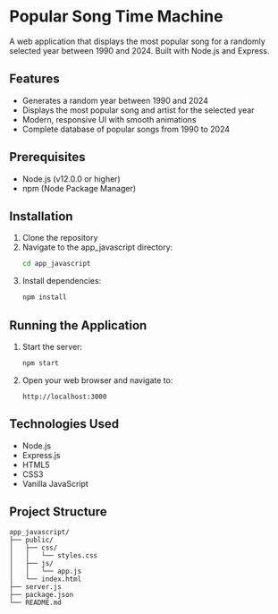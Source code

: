 # Popular Song Time Machine

A web application that displays the most popular song for a randomly selected year between 1990 and 2024. Built with Node.js and Express.

## Features

- Generates a random year between 1990 and 2024
- Displays the most popular song and artist for the selected year
- Modern, responsive UI with smooth animations
- Complete database of popular songs from 1990 to 2024

## Prerequisites

- Node.js (v12.0.0 or higher)
- npm (Node Package Manager)

## Installation

1. Clone the repository
2. Navigate to the app_javascript directory:
   ```bash
   cd app_javascript
   ```
3. Install dependencies:
   ```bash
   npm install
   ```

## Running the Application

1. Start the server:
   ```bash
   npm start
   ```
2. Open your web browser and navigate to:
   ```
   http://localhost:3000
   ```

## Technologies Used

- Node.js
- Express.js
- HTML5
- CSS3
- Vanilla JavaScript

## Project Structure

```
app_javascript/
├── public/
│   ├── css/
│   │   └── styles.css
│   ├── js/
│   │   └── app.js
│   └── index.html
├── server.js
├── package.json
└── README.md
``` 